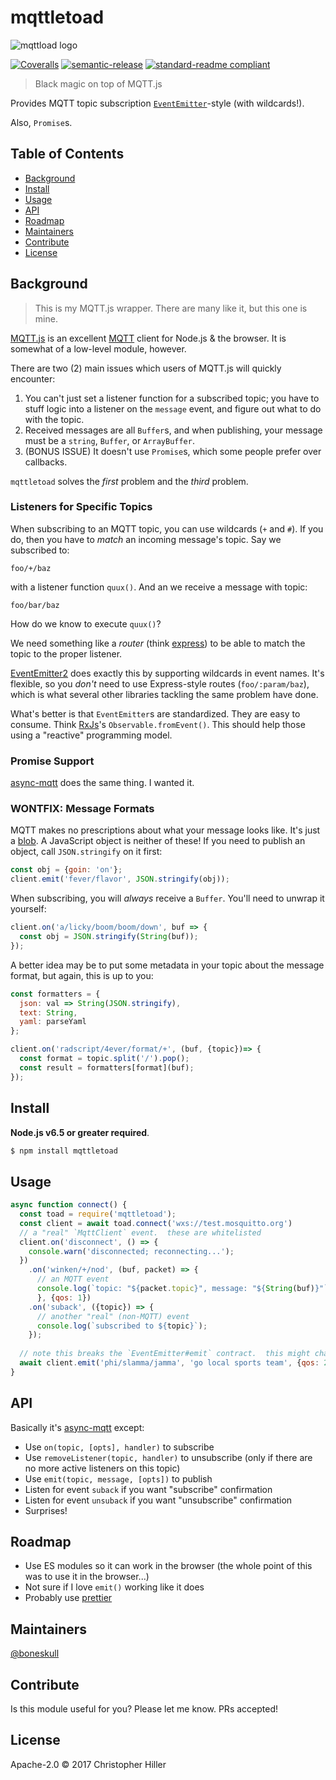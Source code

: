 # mqttletoad

![mqttload logo](https://cldup.com/n0IMRXCXZz.png)

[![Coveralls](https://img.shields.io/coveralls/boneskull/mqttletoad.svg?style=flat-square)](https://coveralls.io/github/boneskull/mqttletoad) [![semantic-release](https://img.shields.io/badge/%20%20%F0%9F%93%A6%F0%9F%9A%80-semantic--release-e10079.svg?style=flat-square)](https://github.com/semantic-release/semantic-release) [![standard-readme compliant](https://img.shields.io/badge/standard--readme-OK-green.svg?style=flat-square)](https://github.com/RichardLitt/standard-readme)

> Black magic on top of MQTT.js

Provides MQTT topic subscription [`EventEmitter`](https://nodejs.org/api/events.html#events_class_eventemitter)-style (with wildcards!).

Also, `Promise`s.

## Table of Contents

- [Background](#background)
- [Install](#install)
- [Usage](#usage)
- [API](#api)
- [Roadmap](#roadmap)
- [Maintainers](#maintainers)
- [Contribute](#contribute)
- [License](#license)

## Background

> This is my MQTT.js wrapper.  There are many like it, but this one is mine.

[MQTT.js](https://npm.im/mqtt) is an excellent [MQTT](https://en.wikipedia.org/wiki/MQTT) client for Node.js & the browser.  It is somewhat of a low-level module, however.

There are two (2) main issues which users of MQTT.js will quickly encounter:

1.  You can't just set a listener function for a subscribed topic; you have to stuff logic into a listener on the `message` event, and figure out what to do with the topic.
2.  Received messages are all `Buffer`s, and when publishing, your message must be a `string`, `Buffer`, or `ArrayBuffer`.
3. (BONUS ISSUE) It doesn't use `Promise`s, which some people prefer over callbacks.

`mqttletoad` solves the *first* problem and the *third* problem.

### Listeners for Specific Topics

When subscribing to an MQTT topic, you can use wildcards (`+` and `#`).  If you do, then you have to *match* an incoming message's topic.  Say we subscribed to:

```
foo/+/baz
```

with a listener function `quux()`.  And an we receive a message with topic:

```
foo/bar/baz
```

How do we know to execute `quux()`?

We need something like a *router* (think [express](https://www.npmjs.com/package/express)) to be able to match the topic to the proper listener.

[EventEmitter2](https://npm.im/eventemitter2) does exactly this by supporting wildcards in event names.  It's flexible, so you *don't* need to use Express-style routes (`foo/:param/baz`), which is what several other libraries tackling the same problem have done.

What's better is that `EventEmitter`s are standardized.  They are easy to consume.  Think [RxJs](https://npm.im/rxjs)'s `Observable.fromEvent()`.  This should help those using a "reactive" programming model.

### Promise Support

[async-mqtt](https://npm.im/async-mqtt) does the same thing.  I wanted it.

### WONTFIX: Message Formats

MQTT makes no prescriptions about what your message looks like.  It's just a [blob](https://en.wikipedia.org/wiki/Binary_large_object).  A JavaScript object is neither of these!  If you need to publish an object, call `JSON.stringify` on it first:

```js
const obj = {goin: 'on'};
client.emit('fever/flavor', JSON.stringify(obj));
```

When subscribing, you will *always* receive a `Buffer`.  You'll need to unwrap it yourself:

```js
client.on('a/licky/boom/boom/down', buf => {
  const obj = JSON.stringify(String(buf));
});
``` 

A better idea may be to put some metadata in your topic about the message format, but again, this is up to you:

```js
const formatters = {
  json: val => String(JSON.stringify),
  text: String,
  yaml: parseYaml
};

client.on('radscript/4ever/format/+', (buf, {topic})=> {
  const format = topic.split('/').pop();
  const result = formatters[format](buf);
});
```

## Install

**Node.js v6.5 or greater required**.

```bash
$ npm install mqttletoad
```

## Usage

```js
async function connect() {
  const toad = require('mqttletoad');
  const client = await toad.connect('wxs://test.mosquitto.org')
  // a "real" `MqttClient` event.  these are whitelisted
  client.on('disconnect', () => {
    console.warn('disconnected; reconnecting...');
  })
    .on('winken/+/nod', (buf, packet) => {
      // an MQTT event
      console.log(`topic: "${packet.topic}", message: "${String(buf)}"`);
      }, {qos: 1})
    .on('suback', ({topic}) => {
      // another "real" (non-MQTT) event
      console.log(`subscribed to ${topic}`);
    });
  
  // note this breaks the `EventEmitter#emit` contract.  this might change!
  await client.emit('phi/slamma/jamma', 'go local sports team', {qos: 2});
}
```

## API

Basically it's [async-mqtt](https://npm.im/async-mqtt) except:

- Use `on(topic, [opts], handler)` to subscribe
- Use `removeListener(topic, handler)` to unsubscribe (only if there are no more active listeners on this topic)
- Use `emit(topic, message, [opts])` to publish
- Listen for event `suback` if you want "subscribe" confirmation 
- Listen for event `unsuback` if you want "unsubscribe" confirmation
- Surprises!

## Roadmap

- Use ES modules so it can work in the browser (the whole point of this was to use it in the browser...)
- Not sure if I love `emit()` working like it does
- Probably use [prettier](https://npm.im/prettier) 
 
## Maintainers

[@boneskull](https://github.com/boneskull)

## Contribute

Is this module useful for you?  Please let me know.  PRs accepted!

## License

Apache-2.0 © 2017 Christopher Hiller

